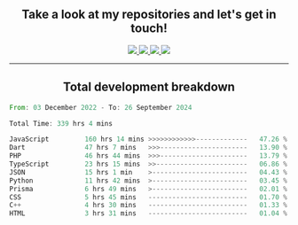 <h2 align="center">
  Take a look at my repositories and let's get in touch!
</h2>
<p align="center">
  <a href="https://www.instagram.com/rayhanarkan?igsh=MXM3dHhmMTZ3ZWVsaA==">
    <img src="https://img.icons8.com/material-outlined/30/689d6a/instagram.png"/>
  </a>
  <a href="https://www.linkedin.com/in/rayhanarkan/">
    <img src="https://img.icons8.com/material-outlined/30/689d6a/linkedin.png"/>
  </a>
  <a href="">
    <img src="https://img.icons8.com/material-outlined/30/689d6a/geography.png"/>
  </a>
  <a href="mailto:rayhanarkan30@gmail.com">
    <img src="https://img.icons8.com/material-outlined/30/689d6a/email.png"/>
  </a>
</p>

---

<h2 align="center">Total development breakdown</h2>

<p align="center">
<!--START_SECTION:waka-->

```rust
From: 03 December 2022 - To: 26 September 2024

Total Time: 339 hrs 4 mins

JavaScript         160 hrs 14 mins >>>>>>>>>>>>-------------   47.26 %
Dart               47 hrs 7 mins   >>>----------------------   13.90 %
PHP                46 hrs 44 mins  >>>----------------------   13.79 %
TypeScript         23 hrs 15 mins  >>-----------------------   06.86 %
JSON               15 hrs 1 min    >------------------------   04.43 %
Python             11 hrs 42 mins  >------------------------   03.45 %
Prisma             6 hrs 49 mins   >------------------------   02.01 %
CSS                5 hrs 45 mins   -------------------------   01.70 %
C++                4 hrs 30 mins   -------------------------   01.33 %
HTML               3 hrs 31 mins   -------------------------   01.04 %
```

<!--END_SECTION:waka-->
</p>
